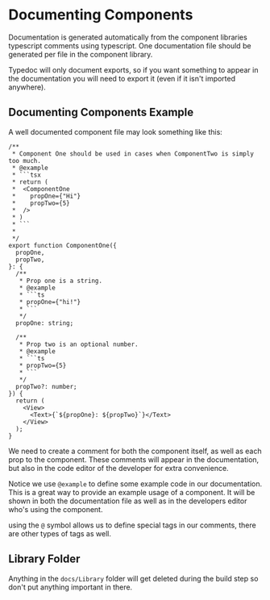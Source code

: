 # Documenting Components

Documentation is generated automatically from the component libraries typescript comments using typescript. One documentation file should be generated per file in the component library.

Typedoc will only document exports, so if you want something to appear in the documentation you will need to export it (even if it isn't imported anywhere).

## Documenting Components Example

A well documented component file may look something like this:

````tsx
/**
 * Component One should be used in cases when ComponentTwo is simply too much.
 * @example
 * ```tsx
 * return (
 *  <ComponentOne
 *    propOne={"Hi"}
 *    propTwo={5}
 *  />
 * )
 * ```
 *
 */
export function ComponentOne({
  propOne,
  propTwo,
}: {
  /**
   * Prop one is a string.
   * @example
   * ```ts
   * propOne={"hi!"}
   * ```
   */
  propOne: string;

  /**
   * Prop two is an optional number.
   * @example
   * ```ts
   * propTwo={5}
   * ```
   */
  propTwo?: number;
}) {
  return (
    <View>
      <Text>{`${propOne}: ${propTwo}`}</Text>
    </View>
  );
}
````

We need to create a comment for both the component itself, as well as each prop to the component. These comments will appear in the documentation, but also in the code editor of the developer for extra convenience.

Notice we use `@example` to define some example code in our documentation. This is a great way to provide an example usage of a component. It will be shown in both the documentation file as well as in the developers editor who's using the component.

using the `@` symbol allows us to define special tags in our comments, there are other types of tags as well.

## Library Folder

Anything in the `docs/Library` folder will get deleted during the build step so don't put anything important in there.
